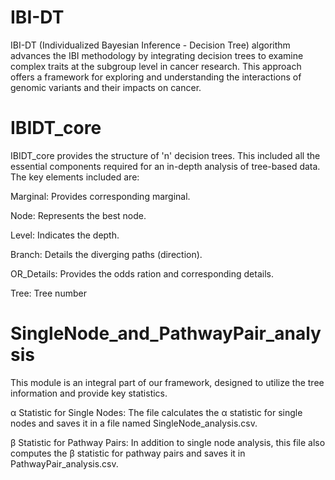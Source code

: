 # IBI-DT
IBI-DT (Individualized Bayesian Inference - Decision Tree) algorithm advances the IBI methodology by integrating decision trees to examine complex traits at the subgroup level in cancer research. This approach offers a framework for exploring and understanding the interactions of genomic variants and their impacts on cancer.

# IBIDT_core
IBIDT_core provides the structure of 'n' decision trees. This included all the essential components required for an in-depth analysis of tree-based data. The key elements included are:


Marginal: Provides corresponding marginal.

Node: Represents the best node.

Level: Indicates the depth.

Branch: Details the diverging paths (direction).

OR_Details: Provides the odds ration and corresponding details.

Tree: Tree number

# SingleNode_and_PathwayPair_analysis

This module is an integral part of our framework, designed to utilize the tree information and provide key statistics.

α Statistic for Single Nodes: The file calculates the α statistic for single nodes and saves it in a file named SingleNode_analysis.csv. 

β Statistic for Pathway Pairs: In addition to single node analysis, this file also computes the β statistic for pathway pairs and saves it in PathwayPair_analysis.csv.
